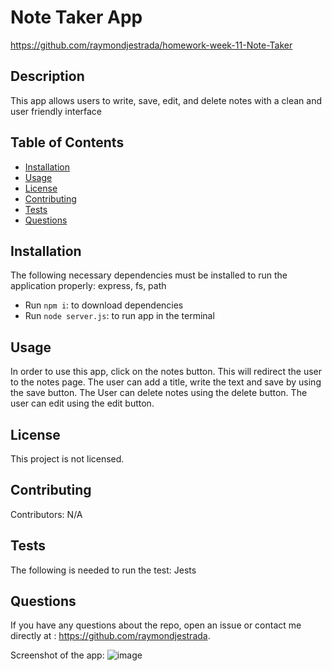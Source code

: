 # Note Taker App
https://github.com/raymondjestrada/homework-week-11-Note-Taker
## Description
This app allows users to write, save, edit, and delete notes with a clean and user friendly interface
## Table of Contents 
* [Installation](#installation)
* [Usage](#usage)
* [License](#license)
* [Contributing](#contributing)
* [Tests](#tests)
* [Questions](#questions)
## Installation
The following necessary dependencies must be installed to run the application properly: express, fs, path

- Run `npm i`: to download dependencies
- Run `node server.js`: to run app in the terminal

## Usage
In order to use this app, click on the notes button. This will redirect the user to the notes page. The user can add a title, write the text and save by using the save button. The User can delete notes using the delete button. The user can edit using the edit button. 
## License
This project is not licensed. 
## Contributing
​Contributors: N/A
## Tests
The following is needed to run the test: Jests
## Questions
If you have any questions about the repo, open an issue or contact me directly at : https://github.com/raymondjestrada.

Screenshot of the app:
![image](https://user-images.githubusercontent.com/87677207/151308854-022420c2-e162-455b-9d6f-58017dca6d63.png)

